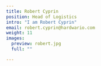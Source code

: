 ```yaml
---
title: Robert Cyprin
position: Head of Logistics
intro: "I am Robert Cyprin"
email: robert.cyprin@hardwario.com
weight: 11
images:
  preview: robert.jpg
  full: ""

---
```


